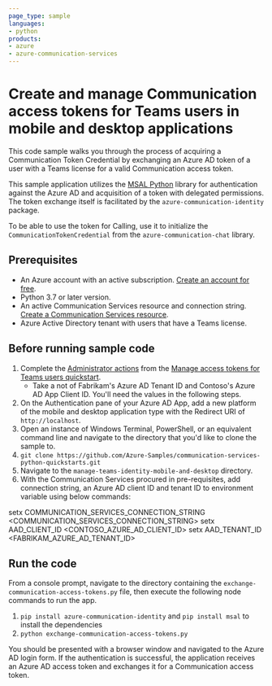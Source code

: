 ```yaml
---
page_type: sample
languages:
- python
products:
- azure
- azure-communication-services
---
```


# Create and manage Communication access tokens for Teams users in mobile and desktop applications

This code sample walks you through the process of acquiring a Communication Token Credential by exchanging an Azure AD token of a user with a Teams license for a valid Communication access token.

This sample application utilizes the [MSAL Python](https://github.com/AzureAD/microsoft-authentication-library-for-python) library for authentication against the Azure AD and acquisition of a token with delegated permissions. The token exchange itself is facilitated by the `azure-communication-identity` package.

To be able to use the token for Calling, use it to initialize the `CommunicationTokenCredential` from the `azure-communication-chat` library.

## Prerequisites

- An Azure account with an active subscription. [Create an account for free](https://azure.microsoft.com/free/?WT.mc_id=A261C142F).
- Python 3.7 or later version.
- An active Communication Services resource and connection string. [Create a Communication Services resource](https://docs.microsoft.com/azure/communication-services/quickstarts/create-communication-resource/).
- Azure Active Directory tenant with users that have a Teams license.

## Before running sample code

1. Complete the [Administrator actions](https://docs.microsoft.com/azure/communication-services/quickstarts/manage-teams-identity?pivots=programming-language-javascript#administrator-actions) from the [Manage access tokens for Teams users quickstart](https://docs.microsoft.com/azure/communication-services/quickstarts/manage-teams-identity).
   - Take a not of Fabrikam's Azure AD Tenant ID and Contoso's Azure AD App Client ID. You'll need the values in the following steps.
1. On the Authentication pane of your Azure AD App, add a new platform of the mobile and desktop application type with the Redirect URI of `http://localhost`.
1. Open an instance of Windows Terminal, PowerShell, or an equivalent command line and navigate to the directory that you'd like to clone the sample to.
1. `git clone https://github.com/Azure-Samples/communication-services-python-quickstarts.git`
1. Navigate to the `manage-teams-identity-mobile-and-desktop` directory.
1. With the Communication Services procured in pre-requisites, add connection string, an Azure AD client ID and tenant ID to environment variable using below commands:

setx COMMUNICATION_SERVICES_CONNECTION_STRING <COMMUNICATION_SERVICES_CONNECTION_STRING>
setx AAD_CLIENT_ID <CONTOSO_AZURE_AD_CLIENT_ID>
setx AAD_TENANT_ID <FABRIKAM_AZURE_AD_TENANT_ID>

## Run the code

From a console prompt, navigate to the directory containing the `exchange-communication-access-tokens.py` file, then execute the following node commands to run the app.

1. `pip install azure-communication-identity` and `pip install msal` to install the dependencies
2. `python exchange-communication-access-tokens.py`

You should be presented with a browser window and navigated to the Azure AD login form. If the authentication is successful, the application receives an Azure AD access token and exchanges it for a Communication access token.
